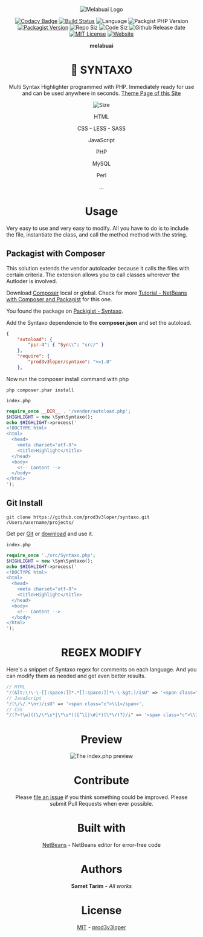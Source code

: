 <div align="center">

![Melabuai Logo](https://raw.githubusercontent.com/prod3v3loper/syntaxo/master/img/icon-MB.png "Melabuai Brand")

[![Codacy Badge](https://api.codacy.com/project/badge/Grade/10c8f4a31b8d411389cf9c6d95e0319d)](https://www.codacy.com/app/prod3v3loper/syntaxo?utm_source=github.com&amp;utm_medium=referral&amp;utm_content=prod3v3loper/syntaxo&amp;utm_campaign=Badge_Grade)
[![Build Status](https://travis-ci.org/prod3v3loper/syntaxo.svg?branch=master "Build Status")](https://travis-ci.org/prod3v3loper/syntaxo "Build Status")
![Language](https://img.shields.io/github/languages/top/prod3v3loper/syntaxo.svg?style=flat "Language")
![Packgist PHP Version](https://img.shields.io/packagist/php-v/prod3v3loper/syntaxo.svg?style=flat "Packgist PHP Version")
[![Packagist Version](https://img.shields.io/packagist/v/prod3v3loper/syntaxo.svg?style=flat "Packigist Version")](https://packagist.org/packages/prod3v3loper/syntaxo "Packigist Version")
![Repo Siz](https://img.shields.io/github/repo-size/prod3v3loper/syntaxo.svg?style=flat "Repo Size")
![Code Siz](https://img.shields.io/github/languages/code-size/prod3v3loper/syntaxo.svg?style=flat "Code Size")
![Github Release date](https://img.shields.io/github/release/prod3v3loper/syntaxo.svg?style=flat "Github Release date")
[![MIT License](https://img.shields.io/packagist/l/prod3v3loper/syntaxo.svg?style=flat "MIT License")](https://github.com/prod3v3loper/syntaxo/blob/master/LICENSE "MIT License")
[![Website](https://img.shields.io/website-up-down-green-red/https/www.tnado.com/open-source-projects-by-prod3v3loper.svg?style=flat "Website")](https://www.tnado.com/open-source-projects-by-prod3v3loper/ "Website")

**melabuai**

# 🔮 SYNTAXO

Multi Syntax Highlighter programmed with PHP. Immediately ready for use and can be used anywhere in seconds.
[Theme Page of this Site](https://prod3v3loper.github.io/syntaxo/)                                            

![Size](https://img.shields.io/github/size/prod3v3loper/syntaxo/src/Syntaxo.php.svg "Size")

HTML

CSS - LESS - SASS

JavaScript

PHP

MySQL

Perl

...

# Usage

</div>

Very easy to use and very easy to modify. All you have to do is to include the file, instantiate the class, and call the method method with the string.

## Packagist with Composer

This solution extends the vendor autoloader because it calls the files with certain criteria. The extension allows you to call classes wherever the Autloder is involved.

Download [Composer](https://getcomposer.org/) local or global. Check for more [Tutorial - NetBeans with Composer and Packagist](https://www.tnado.com/blog/netbeans-with-composer-and-packagist-the-php-package-manager/) for this one.

You found the package on [Packigist - Syntaxo](https://packagist.org/packages/prod3v3loper/syntaxo).

Add the Syntaxo dependencie to the **composer.json** and set the autoload.
```json
{
    "autoload": {
        "psr-4": { "Syn\\": "src/" }
    },
    "require": {
        "prod3v3loper/syntaxo": ">=1.0"
    },
```

Now run the composer install command with php
```
php composer.phar install
```

`index.php`
```php
require_once __DIR__ . '/vendor/autoload.php';
$HIGHLIGHT = new \Syn\Syntaxo();
echo $HIGHLIGHT->process('
<!DOCTYPE html>
<html>
  <head>
    <meta charset="utf-8">
    <title>Highlight</title>
  </head>
  <body>
    <!-- Content -->
  </body>
</html>
');
```

## Git Install

```
git clone https://github.com/prod3v3loper/syntaxo.git /Users/username/projects/
```

Get per [Git](https://git-scm.com/) or [download](https://github.com/prod3v3loper/syntaxo/archive/master.zip) and use it.

`index.php`
```php
require_once './src/Syntaxo.php';
$HIGHLIGHT = new \Syn\Syntaxo();
echo $HIGHLIGHT->process('
<!DOCTYPE html>
<html>
  <head>
    <meta charset="utf-8">
    <title>Highlight</title>
  </head>
  <body>
    <!-- Content -->
  </body>
</html>
');
```

<div align="center">

# REGEX MODIFY

</div>

Here's a snippet of Syntaxo regex for comments on each language. And you can modify them as needed and get even better results.

```php
// HTML
"/(&lt;\!\-\-[[:space:]]*.*[[:space:]]*\-\-&gt;)/isU" => '<span class="c">\\1</span>',
// JavaScript
"/(\/\/.*\n+)/isU" => '<span class="c">\\1</span>',
// CSS
"/(?<!\w)((\/\*\s*|\*\s*)([^\[|\#]*)(\*\/)?)/i" => '<span class="c">\\1</span>',
```

<div align="center">

# Preview

![The index.php preview](https://prod3v3loper.github.io/syntaxo/img/syntaxo-multi-syntax-highlighter.png "The index.php preview")

# Contribute

Please [file an issue](https://github.com/prod3v3loper/syntaxo/issues) if you
think something could be improved. Please submit Pull Requests when ever
possible.

# Built with

[NetBeans](https://netbeans.org/) - NetBeans editor for error-free code

# Authors

**Samet Tarim** - *All works*

# License

[MIT](https://github.com/prod3v3loper/syntaxo/blob/master/LICENSE) - [prod3v3loper](https://www.tnado.com/author/prod3v3loper/)

</div>
